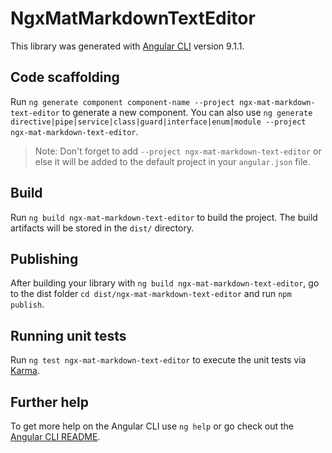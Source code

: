 # NgxMatMarkdownTextEditor

This library was generated with [Angular CLI](https://github.com/angular/angular-cli) version 9.1.1.

## Code scaffolding

Run `ng generate component component-name --project ngx-mat-markdown-text-editor` to generate a new component. You can also use `ng generate directive|pipe|service|class|guard|interface|enum|module --project ngx-mat-markdown-text-editor`.
> Note: Don't forget to add `--project ngx-mat-markdown-text-editor` or else it will be added to the default project in your `angular.json` file. 

## Build

Run `ng build ngx-mat-markdown-text-editor` to build the project. The build artifacts will be stored in the `dist/` directory.

## Publishing

After building your library with `ng build ngx-mat-markdown-text-editor`, go to the dist folder `cd dist/ngx-mat-markdown-text-editor` and run `npm publish`.

## Running unit tests

Run `ng test ngx-mat-markdown-text-editor` to execute the unit tests via [Karma](https://karma-runner.github.io).

## Further help

To get more help on the Angular CLI use `ng help` or go check out the [Angular CLI README](https://github.com/angular/angular-cli/blob/master/README.md).

